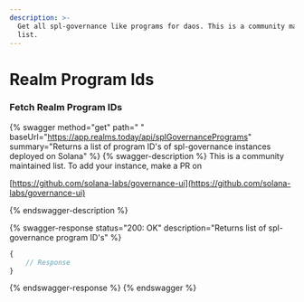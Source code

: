 ```yaml
---
description: >-
  Get all spl-governance like programs for daos. This is a community maintained
  list.
---
```


# Realm Program Ids

### Fetch Realm Program IDs

{% swagger method="get" path=" " baseUrl="https://app.realms.today/api/splGovernancePrograms" summary="Returns a list of program ID's of spl-governance instances deployed on Solana" %}
{% swagger-description %}
This is a community maintained list. To add your instance, make a PR on

[ ](https://github.com/solana-labs/governance-ui)



[https://github.com/solana-labs/governance-ui](https://github.com/solana-labs/governance-ui)


{% endswagger-description %}

{% swagger-response status="200: OK" description="Returns list of spl-governance program ID's" %}
```javascript
{
    // Response
}
```
{% endswagger-response %}
{% endswagger %}
